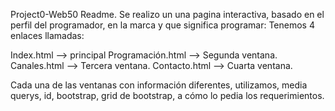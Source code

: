 Project0-Web50 Readme.
Se realizo un una pagina interactiva, basado en el perfil del programador, en la marca y que significa programar:
Tenemos 4 enlaces llamadas:

  Index.html --> principal
  Programación.html --> Segunda ventana.
  Canales.html --> Tercera ventana.
  Contacto.html --> Cuarta ventana.

Cada una de las ventanas con información diferentes, utilizamos, media querys, id, bootstrap, grid de bootstrap,
a cómo lo pedia los requerimientos. 
